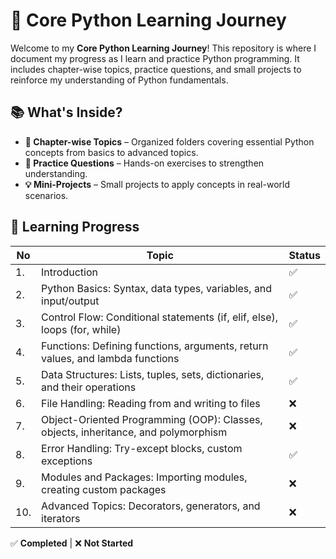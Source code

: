 # 🚀 Core Python Learning Journey  

Welcome to my **Core Python Learning Journey**! This repository is where I document my progress as I learn and practice Python programming. It includes chapter-wise topics, practice questions, and small projects to reinforce my understanding of Python fundamentals.  

## 📚 What's Inside?  

- **📂 Chapter-wise Topics** – Organized folders covering essential Python concepts from basics to advanced topics.  
- **📝 Practice Questions** – Hands-on exercises to strengthen understanding.  
- **💡 Mini-Projects** – Small projects to apply concepts in real-world scenarios.  

## 📌 Learning Progress  

| No | Topic | Status |  
|----|-------------------------------------------|-----------------|  
| 1. | Introduction                             | ✅ |  
| 2. | Python Basics: Syntax, data types, variables, and input/output | ✅ |  
| 3. | Control Flow: Conditional statements (if, elif, else), loops (for, while) | ✅ |  
| 4. | Functions: Defining functions, arguments, return values, and lambda functions | ✅ |  
| 5. | Data Structures: Lists, tuples, sets, dictionaries, and their operations | ✅ |  
| 6. | File Handling: Reading from and writing to files | ❌ |  
| 7. | Object-Oriented Programming (OOP): Classes, objects, inheritance, and polymorphism | ❌ |  
| 8. | Error Handling: Try-except blocks, custom exceptions | ✅ |  
| 9. | Modules and Packages: Importing modules, creating custom packages | ❌ |  
| 10. | Advanced Topics: Decorators, generators, and iterators | ❌ |  

✅ **Completed** | ❌ **Not Started** 
